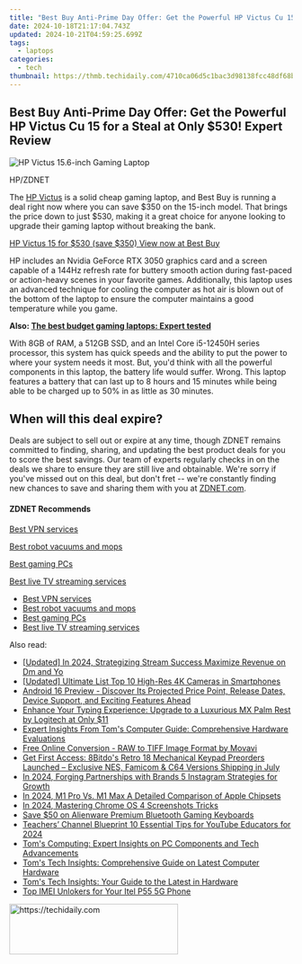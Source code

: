```yaml
---
title: "Best Buy Anti-Prime Day Offer: Get the Powerful HP Victus Cu 15 for a Steal at Only $530! Expert Review by ZDNet"
date: 2024-10-18T21:17:04.743Z
updated: 2024-10-21T04:59:25.699Z
tags:
  - laptops
categories:
  - tech
thumbnail: https://thmb.techidaily.com/4710ca06d5c1bac3d98138fcc48df68b8cda1336ed8306337cb08733704da4ca.jpg
---
```


## Best Buy Anti-Prime Day Offer: Get the Powerful HP Victus Cu 15 for a Steal at Only $530! Expert Review

![HP Victus 15.6-inch Gaming Laptop](https://www.zdnet.com/a/img/resize/c76eb320c90cd08730e6a2eea99322eb9d844a70/2022/11/18/4c67be38-88b2-4f53-afbf-d6e3acfa850a/hp-victus-14-inch.jpg?auto=webp&width=1280)

HP/ZDNET

The [HP Victus](https://shop-links.co/link/?url=https%3A%2F%2Fwww.bestbuy.com%2Fsite%2Fhp-victus-15-6-full-hd-gaming-laptop-amd-ryzen-5-7535hs-8gb-ddr5-memory-amd-radeon-rx-6550m-512gb-ssd-mica-silver%2F6578933.p%3FskuId%3D6578933&publisher_slug=itechdaily19598&exclusive=1) is a solid cheap gaming laptop, and Best Buy is running a deal right now where you can save $350 on the 15-inch model. That brings the price down to just $530, making it a great choice for anyone looking to upgrade their gaming laptop without breaking the bank. 

[HP Victus 15 for $530 (save $350) View now at Best Buy](https://shop-links.co/link/?url=https%3A%2F%2Fwww.bestbuy.com%2Fsite%2Fhp-victus-15-6-full-hd-gaming-laptop-amd-ryzen-5-7535hs-8gb-ddr5-memory-amd-radeon-rx-6550m-512gb-ssd-mica-silver%2F6578933.p%3FskuId%3D6578933&publisher_slug=itechdaily19598&exclusive=1)

HP includes an Nvidia GeForce RTX 3050 graphics card and a screen capable of a 144Hz refresh rate for buttery smooth action during fast-paced or action-heavy scenes in your favorite games. Additionally, this laptop uses an advanced technique for cooling the computer as hot air is blown out of the bottom of the laptop to ensure the computer maintains a good temperature while you game.

**Also: [The best budget gaming laptops: Expert tested](https://www.zdnet.com/article/best-budget-gaming-laptop/)** 

With 8GB of RAM, a 512GB SSD, and an Intel Core i5-12450H series processor, this system has quick speeds and the ability to put the power to where your system needs it most. But, you'd think with all the powerful components in this laptop, the battery life would suffer. Wrong. This laptop features a battery that can last up to 8 hours and 15 minutes while being able to be charged up to 50% in as little as 30 minutes.

## When will this deal expire?

Deals are subject to sell out or expire at any time, though ZDNET remains committed to finding, sharing, and updating the best product deals for you to score the best savings. Our team of experts regularly checks in on the deals we share to ensure they are still live and obtainable. We're sorry if you've missed out on this deal, but don't fret -- we're constantly finding new chances to save and sharing them with you at [ZDNET.com](https://www.zdnet.com/). 

#### **ZDNET** Recommends

[Best VPN services](https://www.zdnet.com/article/best-vpn/ "Best VPN services")

[Best robot vacuums and mops](https://www.zdnet.com/article/best-robot-vacuum-mop/ "Best robot vacuums and mops")

[Best gaming PCs](https://www.zdnet.com/article/best-gaming-pc/ "Best gaming PCs")

[Best live TV streaming services](https://www.zdnet.com/article/best-live-tv-streaming-service/ "Best live TV streaming services")

* [Best VPN services](https://www.zdnet.com/article/best-vpn/ "Best VPN services")
* [Best robot vacuums and mops](https://www.zdnet.com/article/best-robot-vacuum-mop/ "Best robot vacuums and mops")
* [Best gaming PCs](https://www.zdnet.com/article/best-gaming-pc/ "Best gaming PCs")
* [Best live TV streaming services](https://www.zdnet.com/article/best-live-tv-streaming-service/ "Best live TV streaming services")

<ins class="adsbygoogle"
     style="display:block"
     data-ad-format="autorelaxed"
     data-ad-client="ca-pub-7571918770474297"
     data-ad-slot="1223367746"></ins>

<ins class="adsbygoogle"
     style="display:block"
     data-ad-client="ca-pub-7571918770474297"
     data-ad-slot="8358498916"
     data-ad-format="auto"
     data-full-width-responsive="true"></ins>

<span class="atpl-alsoreadstyle">Also read:</span>
<div><ul>
<li><a href="https://youtube-docs.techidaily.com/ed-in-2024-strategizing-stream-success-maximize-revenue-on-dm-and-yo/"><u>[Updated] In 2024, Strategizing Stream Success Maximize Revenue on Dm and Yo</u></a></li>
<li><a href="https://fox-boxes.techidaily.com/updated-ultimate-list-top-10-high-res-4k-cameras-in-smartphones/"><u>[Updated] Ultimate List Top 10 High-Res 4K Cameras in Smartphones</u></a></li>
<li><a href="https://tech-recovery.techidaily.com/android-16-preview-discover-its-projected-price-point-release-dates-device-support-and-exciting-features-ahead/"><u>Android 16 Preview - Discover Its Projected Price Point, Release Dates, Device Support, and Exciting Features Ahead</u></a></li>
<li><a href="https://hardware-reviews.techidaily.com/1723964489043-enhance-your-typing-experience-upgrade-to-a-luxurious-mx-palm-rest-by-logitech-at-only-11/"><u>Enhance Your Typing Experience: Upgrade to a Luxurious MX Palm Rest by Logitech at Only $11</u></a></li>
<li><a href="https://hardware-reviews.techidaily.com/expert-insights-from-toms-computer-guide-comprehensive-hardware-evaluations/"><u>Expert Insights From Tom's Computer Guide: Comprehensive Hardware Evaluations</u></a></li>
<li><a href="https://some-approaches.techidaily.com/free-online-conversion-raw-to-tiff-image-format-by-movavi/"><u>Free Online Conversion - RAW to TIFF Image Format by Movavi</u></a></li>
<li><a href="https://hardware-reviews.techidaily.com/get-first-access-8bitdos-retro-18-mechanical-keypad-preorders-launched-exclusive-nes-famicom-and-c64-versions-shipping-in-july/"><u>Get First Access: 8Bitdo's Retro 18 Mechanical Keypad Preorders Launched – Exclusive NES, Famicom & C64 Versions Shipping in July</u></a></li>
<li><a href="https://instagram-video-files.techidaily.com/in-2024-forging-partnerships-with-brands-5-instagram-strategies-for-growth/"><u>In 2024, Forging Partnerships with Brands 5 Instagram Strategies for Growth</u></a></li>
<li><a href="https://extra-support.techidaily.com/in-2024-m1-pro-vs-m1-max-a-detailed-comparison-of-apple-chipsets/"><u>In 2024, M1 Pro Vs. M1 Max A Detailed Comparison of Apple Chipsets</u></a></li>
<li><a href="https://screen-activity-recording.techidaily.com/in-2024-mastering-chrome-os-4-screenshots-tricks/"><u>In 2024, Mastering Chrome OS 4 Screenshots Tricks</u></a></li>
<li><a href="https://hardware-reviews.techidaily.com/save-50-on-alienware-premium-bluetooth-gaming-keyboards/"><u>Save $50 on Alienware Premium Bluetooth Gaming Keyboards</u></a></li>
<li><a href="https://facebook-video-footage.techidaily.com/teachers-channel-blueprint-10-essential-tips-for-youtube-educators-for-2024/"><u>Teachers’ Channel Blueprint 10 Essential Tips for YouTube Educators for 2024</u></a></li>
<li><a href="https://hardware-reviews.techidaily.com/toms-computing-expert-insights-on-pc-components-and-tech-advancements/"><u>Tom's Computing: Expert Insights on PC Components and Tech Advancements</u></a></li>
<li><a href="https://hardware-reviews.techidaily.com/toms-tech-insights-comprehensive-guide-on-latest-computer-hardware/"><u>Tom's Tech Insights: Comprehensive Guide on Latest Computer Hardware</u></a></li>
<li><a href="https://hardware-reviews.techidaily.com/toms-tech-insights-your-guide-to-the-latest-in-hardware/"><u>Tom's Tech Insights: Your Guide to the Latest in Hardware</u></a></li>
<li><a href="https://sim-unlock.techidaily.com/top-imei-unlokers-for-your-itel-p55-5g-phone-by-drfone-android/"><u>Top IMEI Unlokers for Your Itel P55 5G Phone</u></a></li>
</ul></div>

<!-- affiliate ads begin -->
<a href="https://aligracehair.sjv.io/c/5597632/1885928/19272" target="_top" id="1885928">
  <img src="//a.impactradius-go.com/display-ad/19272-1885928" border="0" alt="https://techidaily.com" width="300" height="90"/>
</a>
<img height="0" width="0" src="https://aligracehair.sjv.io/i/5597632/1885928/19272" style="position:absolute;visibility:hidden;" border="0" />
<!-- affiliate ads end -->

